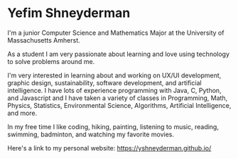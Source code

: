# Yefim Shneyderman
I'm a junior Computer Science and Mathematics Major at the University of Massachusetts Amherst.

As a student I am very passionate about learning and love using technology to solve problems around me.

I'm very interested in learning about and working on UX/UI development, graphic design, sustainability, software development, and artificial intelligence.
I have lots of experience programming with Java, C, Python, and Javascript and I have taken a variety of classes in Programming, Math, Physics, Statistics, Environmental Science, Algorithms, Artificial Intelligence, and more.

In my free time I like coding, hiking, painting, listening to music, reading, swimming, badminton, and watching my favorite movies.

Here's a link to my personal website: https://yshneyderman.github.io/

